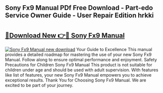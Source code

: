 ## Sony Fx9 Manual PDf Free Download - Part-edo Service Owner Guide - User Repair Edition hrkki

# <h2><a href="http://cf11943.oget.top/?id=Sony+Fx9+Manual">🔗Download New 👉🔴 Sony Fx9 Manual</a></h2>

[![Sony Fx9 Manual new download](https://i.imgur.com/5g1atiW.png)](http://cf11943.oget.top/?id=Sony+Fx9+Manual)
Your Guide to Excellence This manual provides a detailed roadmap for mastering the use of your new Sony Fx9 Manual. Follow along to ensure optimal performance and enjoyment. Safety Precautions for Children Sony Fx9 Manual This product is not suitable for children under age and should be used with adult supervision. With features like list of features, your new Sony Fx9 Manual empowers you to achieve exceptional results. Thank You for Choosing Sony Fx9 Manual. We are excited to be part of your journey.

